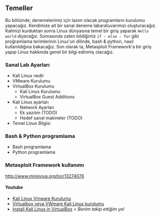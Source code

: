 ## Temeller

Bu bölümde, denemelerimiz için lazım olacak programların kurulumu yapacağız. Kendimize ait bir sanal deneme labaratuvarımızı oluşturacağız. Kalimizi kurduktan sonra Linux dünyasına temel bir giriş yaparak `Hello world` diyeceğiz. Sonrasında zaten bildiğimiz `if - else - for` gibi proğramlama terimlerinin Linux'un dilinde, bash & python, nasıl kullanıldığına bakacağız. Son olarak ta, Metasploit Framework'a bir giriş yapıp Linux hakkında genel bir bilgi edinmiş olacağız.

### Sanal Lab Ayarları

* Kali Linux nedir
* VMware Kurulumu
* VirtualBox Kurulumu
    * Kali Linux Kurulumu
    * VirtualBox Guest Additions
* Kali Linux ayarları
    * Network Ayarları
    * Ek yazılım (TODO)
    * Hedef sanal makineler (TODO)
* Temel Linux Bilgisi

### Bash & Python programlama

* Bash programlama
* Python programlama

### Metasploit Framework kullanımı

http://www.mininova.org/tor/13274076

#### Youtube
* [Kali Linux Vmware Kurulumu](https://www.youtube.com/watch?v=wtRIMvOy8Pk)
* [Virtualbox veya VWmare Kali Linux kurulumu](https://www.youtube.com/watch?v=lwkzurg5_lY)
* [Install Kali Linux in VirtualBox](https://www.youtube.com/watch?v=Rka5MqnCn1E) < _Benim takip ettiğim yol_